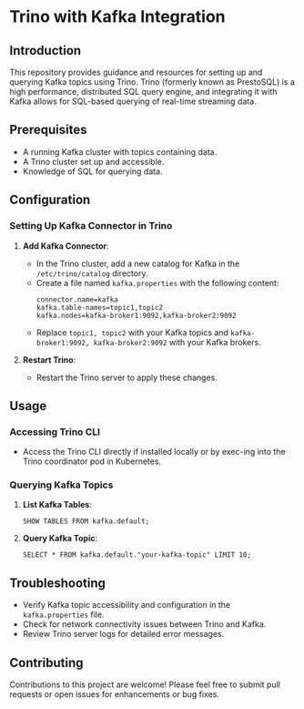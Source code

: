 
# Trino with Kafka Integration

## Introduction
This repository provides guidance and resources for setting up and querying Kafka topics using Trino. Trino (formerly known as PrestoSQL) is a high performance, distributed SQL query engine, and integrating it with Kafka allows for SQL-based querying of real-time streaming data.

## Prerequisites
- A running Kafka cluster with topics containing data.
- A Trino cluster set up and accessible.
- Knowledge of SQL for querying data.

## Configuration
### Setting Up Kafka Connector in Trino
1. **Add Kafka Connector**:
   - In the Trino cluster, add a new catalog for Kafka in the `/etc/trino/catalog` directory.
   - Create a file named `kafka.properties` with the following content:
     ```
     connector.name=kafka
     kafka.table-names=topic1,topic2
     kafka.nodes=kafka-broker1:9092,kafka-broker2:9092
     ```
   - Replace `topic1, topic2` with your Kafka topics and `kafka-broker1:9092, kafka-broker2:9092` with your Kafka brokers.

2. **Restart Trino**:
   - Restart the Trino server to apply these changes.

## Usage
### Accessing Trino CLI
- Access the Trino CLI directly if installed locally or by exec-ing into the Trino coordinator pod in Kubernetes.

### Querying Kafka Topics
1. **List Kafka Tables**:
   ```
   SHOW TABLES FROM kafka.default;
   ```
2. **Query Kafka Topic**:
   ```
   SELECT * FROM kafka.default."your-kafka-topic" LIMIT 10;
   ```

## Troubleshooting
- Verify Kafka topic accessibility and configuration in the `kafka.properties` file.
- Check for network connectivity issues between Trino and Kafka.
- Review Trino server logs for detailed error messages.

## Contributing
Contributions to this project are welcome! Please feel free to submit pull requests or open issues for enhancements or bug fixes.

